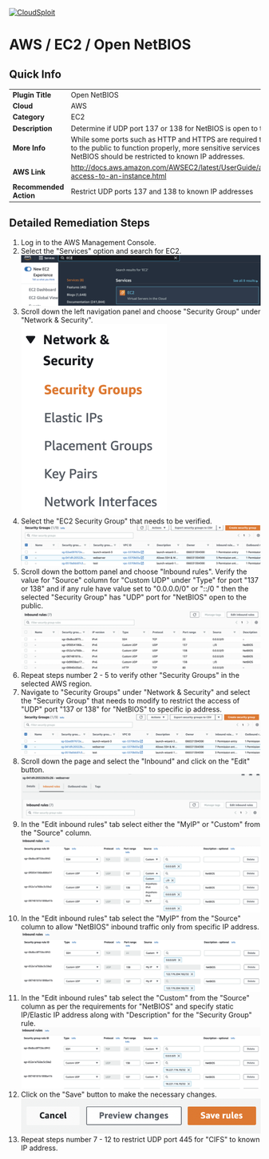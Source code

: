[![CloudSploit](https://cloudsploit.com/img/logo-new-big-text-100.png "CloudSploit")](https://cloudsploit.com)

# AWS / EC2 / Open NetBIOS

## Quick Info

| | |
|-|-|
| **Plugin Title** | Open NetBIOS |
| **Cloud** | AWS |
| **Category** | EC2 |
| **Description** | Determine if UDP port 137 or 138 for NetBIOS is open to the public |
| **More Info** | While some ports such as HTTP and HTTPS are required to be open to the public to function properly, more sensitive services such as NetBIOS should be restricted to known IP addresses. |
| **AWS Link** | http://docs.aws.amazon.com/AWSEC2/latest/UserGuide/authorizing-access-to-an-instance.html |
| **Recommended Action** | Restrict UDP ports 137 and 138 to known IP addresses |

## Detailed Remediation Steps
1. Log in to the AWS Management Console.
2. Select the "Services" option and search for EC2. </br> <img src="/resources/aws/ec2/open-netbios/step2.png"/>
3. Scroll down the left navigation panel and choose "Security Group" under "Network & Security".</br> <img src="/resources/aws/ec2/open-netbios/step3.png"/>
4. Select the "EC2 Security Group" that needs to be verified. </br> <img src="/resources/aws/ec2/open-netbios/step4.png"/>
5. Scroll down the bottom panel and choose "Inbound rules". Verify the value for "Source" column for "Custom UDP" under "Type" for port "137 or 138" and if any rule have value set to "0.0.0.0/0" or "::/0 " then the selected "Security Group" has "UDP" port for "NetBIOS" open to the public.</br> <img src="/resources/aws/ec2/open-netbios/step5.png"/>
6. Repeat steps number 2 - 5 to verify other "Security Groups" in the selected AWS region.</br> 
7. Navigate to "Security Groups" under "Network & Security" and select the "Security Group" that needs to modify to restrict the access of "UDP" port "137 or 138" for "NetBIOS"  to specific ip address. </br> <img src="/resources/aws/ec2/open-netbios/step7.png"/>
8. Scroll down the page and select the "Inbound" and click on the "Edit" button. </br> <img src="/resources/aws/ec2/open-netbios/step8.png"/>
9. In the "Edit inbound rules" tab select either the "MyIP" or "Custom" from the "Source" column.</br> <img src="/resources/aws/ec2/open-netbios/step9.png"/>
10. In the "Edit inbound rules" tab select the "MyIP" from the "Source" column to allow "NetBIOS" inbound traffic only from specific IP address.</br>  <img src="/resources/aws/ec2/open-netbios/step10.png"/>
11. In the "Edit inbound rules" tab select the "Custom" from the "Source" column as per the requirements for "NetBIOS" and specify static IP/Elastic IP address along with "Description" for the "Security Group" rule. </br>  <img src="/resources/aws/ec2/open-netbios/step11.png"/>
12. Click on the "Save" button to make the necessary changes. </br>  <img src="/resources/aws/ec2/open-netbios/step12.png"/>
13. Repeat steps number 7 - 12 to restrict UDP port 445 for "CIFS" to known IP address.</br>

